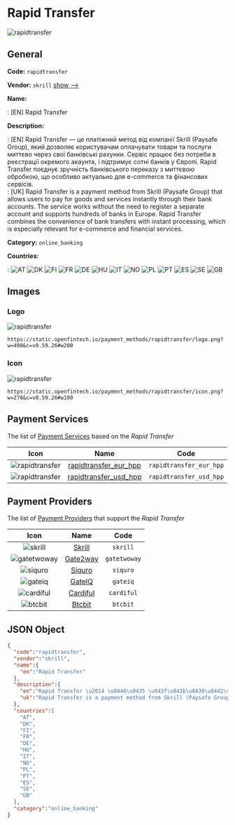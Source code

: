 
# Rapid Transfer 
![rapidtransfer](https://static.openfintech.io/payment_methods/rapidtransfer/logo.png?w=400&c=v0.59.26#w200)  

## General 
**Code:** `rapidtransfer` 
 
**Vendor:** `skrill` [show -->](/vendors/skrill/) 
 
**Name:** 
 
:	[EN] Rapid Transfer 
 
**Description:** 
 
: [EN] Rapid Transfer — це платіжний метод від компанії Skrill (Paysafe Group), який дозволяє користувачам оплачувати товари та послуги миттєво через свої банківські рахунки. Сервіс працює без потреби в реєстрації окремого акаунта, і підтримує сотні банків у Європі. Rapid Transfer поєднує зручність банківського переказу з миттєвою обробкою, що особливо актуально для e-commerce та фінансових сервісів.  
: [UK] Rapid Transfer is a payment method from Skrill (Paysafe Group) that allows users to pay for goods and services instantly through their bank accounts. The service works without the need to register a separate account and supports hundreds of banks in Europe. Rapid Transfer combines the convenience of bank transfers with instant processing, which is especially relevant for e-commerce and financial services. 
 
**Category:** `online_banking` 
 
**Countries:** 
 
:	![AT](https://cdnjs.cloudflare.com/ajax/libs/flag-icon-css/3.3.0/flags/4x3/at.svg#w24) 	![DK](https://cdnjs.cloudflare.com/ajax/libs/flag-icon-css/3.3.0/flags/4x3/dk.svg#w24) 	![FI](https://cdnjs.cloudflare.com/ajax/libs/flag-icon-css/3.3.0/flags/4x3/fi.svg#w24) 	![FR](https://cdnjs.cloudflare.com/ajax/libs/flag-icon-css/3.3.0/flags/4x3/fr.svg#w24) 	![DE](https://cdnjs.cloudflare.com/ajax/libs/flag-icon-css/3.3.0/flags/4x3/de.svg#w24) 	![HU](https://cdnjs.cloudflare.com/ajax/libs/flag-icon-css/3.3.0/flags/4x3/hu.svg#w24) 	![IT](https://cdnjs.cloudflare.com/ajax/libs/flag-icon-css/3.3.0/flags/4x3/it.svg#w24) 	![NO](https://cdnjs.cloudflare.com/ajax/libs/flag-icon-css/3.3.0/flags/4x3/no.svg#w24) 	![PL](https://cdnjs.cloudflare.com/ajax/libs/flag-icon-css/3.3.0/flags/4x3/pl.svg#w24) 	![PT](https://cdnjs.cloudflare.com/ajax/libs/flag-icon-css/3.3.0/flags/4x3/pt.svg#w24) 	![ES](https://cdnjs.cloudflare.com/ajax/libs/flag-icon-css/3.3.0/flags/4x3/es.svg#w24) 	![SE](https://cdnjs.cloudflare.com/ajax/libs/flag-icon-css/3.3.0/flags/4x3/se.svg#w24) 	![GB](https://cdnjs.cloudflare.com/ajax/libs/flag-icon-css/3.3.0/flags/4x3/gb.svg#w24)  

## Images 

### Logo 
![rapidtransfer](https://static.openfintech.io/payment_methods/rapidtransfer/logo.png?w=400&c=v0.59.26#w200)  

```
https://static.openfintech.io/payment_methods/rapidtransfer/logo.png?w=400&c=v0.59.26#w200
```  

### Icon 
![rapidtransfer](https://static.openfintech.io/payment_methods/rapidtransfer/icon.png?w=278&c=v0.59.26#w100)  

```
https://static.openfintech.io/payment_methods/rapidtransfer/icon.png?w=278&c=v0.59.26#w100
```  

## Payment Services 
 
The list of [Payment Services](/payment-services/) based on the _Rapid Transfer_ 

|Icon|Name|Code| 
|:---:|:---:|:---:| 
|![rapidtransfer](https://static.openfintech.io/payment_methods/rapidtransfer/icon.png?w=278&c=v0.59.26#w100) |[rapidtransfer_eur_hpp](/payment-services/rapidtransfer_eur_hpp/)|`rapidtransfer_eur_hpp`| 
|![rapidtransfer](https://static.openfintech.io/payment_methods/rapidtransfer/icon.png?w=278&c=v0.59.26#w100) |[rapidtransfer_usd_hpp](/payment-services/rapidtransfer_usd_hpp/)|`rapidtransfer_usd_hpp`| 
 

## Payment Providers 
 
The list of [Payment Providers](/payment-providers/) that support the _Rapid Transfer_ 

|Icon|Name|Code| 
|:---:|:---:|:---:| 
|![skrill](https://static.openfintech.io/payment_providers/skrill/icon.svg?w=278&c=v0.59.26#w100) |[Skrill](/payment-providers/skrill/)|`skrill`| 
|![gatetwoway](https://static.openfintech.io/payment_providers/gatetwoway/icon.svg?w=278&c=v0.59.26#w100) |[Gate2way](/payment-providers/gatetwoway/)|`gatetwoway`| 
|![siquro](https://static.openfintech.io/payment_providers/siquro/icon.png?w=278&c=v0.59.26#w100) |[Siquro](/payment-providers/siquro/)|`siquro`| 
|![gateiq](https://static.openfintech.io/payment_providers/gateiq/icon.svg?w=278&c=v0.59.26#w100) |[GateIQ](/payment-providers/gateiq/)|`gateiq`| 
|![cardiful](https://static.openfintech.io/payment_providers/cardiful/icon.svg?w=278&c=v0.59.26#w100) |[Cardiful](/payment-providers/cardiful/)|`cardiful`| 
|![btcbit](https://static.openfintech.io/payment_providers/btcbit/icon.png?w=278&c=v0.59.26#w100) |[Btcbit](/payment-providers/btcbit/)|`btcbit`| 
 

## JSON Object 

```json
{
  "code":"rapidtransfer",
  "vendor":"skrill",
  "name":{
    "en":"Rapid Transfer"
  },
  "description":{
    "en":"Rapid Transfer \u2014 \u0446\u0435 \u043f\u043b\u0430\u0442\u0456\u0436\u043d\u0438\u0439 \u043c\u0435\u0442\u043e\u0434 \u0432\u0456\u0434 \u043a\u043e\u043c\u043f\u0430\u043d\u0456\u0457 Skrill (Paysafe Group), \u044f\u043a\u0438\u0439 \u0434\u043e\u0437\u0432\u043e\u043b\u044f\u0454 \u043a\u043e\u0440\u0438\u0441\u0442\u0443\u0432\u0430\u0447\u0430\u043c \u043e\u043f\u043b\u0430\u0447\u0443\u0432\u0430\u0442\u0438 \u0442\u043e\u0432\u0430\u0440\u0438 \u0442\u0430 \u043f\u043e\u0441\u043b\u0443\u0433\u0438 \u043c\u0438\u0442\u0442\u0454\u0432\u043e \u0447\u0435\u0440\u0435\u0437 \u0441\u0432\u043e\u0457 \u0431\u0430\u043d\u043a\u0456\u0432\u0441\u044c\u043a\u0456 \u0440\u0430\u0445\u0443\u043d\u043a\u0438. \u0421\u0435\u0440\u0432\u0456\u0441 \u043f\u0440\u0430\u0446\u044e\u0454 \u0431\u0435\u0437 \u043f\u043e\u0442\u0440\u0435\u0431\u0438 \u0432 \u0440\u0435\u0454\u0441\u0442\u0440\u0430\u0446\u0456\u0457 \u043e\u043a\u0440\u0435\u043c\u043e\u0433\u043e \u0430\u043a\u0430\u0443\u043d\u0442\u0430, \u0456 \u043f\u0456\u0434\u0442\u0440\u0438\u043c\u0443\u0454 \u0441\u043e\u0442\u043d\u0456 \u0431\u0430\u043d\u043a\u0456\u0432 \u0443 \u0404\u0432\u0440\u043e\u043f\u0456. Rapid Transfer \u043f\u043e\u0454\u0434\u043d\u0443\u0454 \u0437\u0440\u0443\u0447\u043d\u0456\u0441\u0442\u044c \u0431\u0430\u043d\u043a\u0456\u0432\u0441\u044c\u043a\u043e\u0433\u043e \u043f\u0435\u0440\u0435\u043a\u0430\u0437\u0443 \u0437 \u043c\u0438\u0442\u0442\u0454\u0432\u043e\u044e \u043e\u0431\u0440\u043e\u0431\u043a\u043e\u044e, \u0449\u043e \u043e\u0441\u043e\u0431\u043b\u0438\u0432\u043e \u0430\u043a\u0442\u0443\u0430\u043b\u044c\u043d\u043e \u0434\u043b\u044f e-commerce \u0442\u0430 \u0444\u0456\u043d\u0430\u043d\u0441\u043e\u0432\u0438\u0445 \u0441\u0435\u0440\u0432\u0456\u0441\u0456\u0432. ",
    "uk":"Rapid Transfer is a payment method from Skrill (Paysafe Group) that allows users to pay for goods and services instantly through their bank accounts. The service works without the need to register a separate account and supports hundreds of banks in Europe. Rapid Transfer combines the convenience of bank transfers with instant processing, which is especially relevant for e-commerce and financial services."
  },
  "countries":[
    "AT",
    "DK",
    "FI",
    "FR",
    "DE",
    "HU",
    "IT",
    "NO",
    "PL",
    "PT",
    "ES",
    "SE",
    "GB"
  ],
  "category":"online_banking"
}
```  
